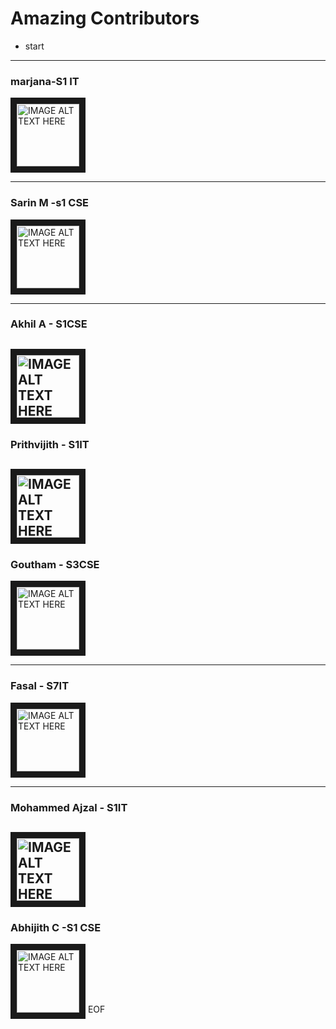 
# Amazing Contributors 

- start
-----

### marjana-S1 IT
<img src="https://images.pexels.com/photos/1110670/pexels-photo-1110670.jpeg?auto=compress&cs=tinysrgb&dpr=2&h=650&w=940" 
alt="IMAGE ALT TEXT HERE" width="100" height="100" border="10" />






------
### Sarin M -s1 CSE
<img src="https://images.pexels.com/photos/1110670/pexels-photo-1110670.jpeg?auto=compress&cs=tinysrgb&dpr=2&h=650&w=940" 
alt="IMAGE ALT TEXT HERE" width="100" height="100" border="10" />

------
### Akhil A - S1CSE
<img src="https://images.pexels.com/photos/1181298/pexels-photo-1181298.jpeg?auto=compress&cs=tinysrgb&dpr=2&h=650&w=940" 
alt="IMAGE ALT TEXT HERE" width="100" height="100" border="10" />
------

### Prithvijith - S1IT
<img src="https://images.pexels.com/photos/1110670/pexels-photo-1110670.jpeg?auto=compress&cs=tinysrgb&dpr=2&h=650&w=940" 
alt="IMAGE ALT TEXT HERE" width="100" height="100" border="10" />
-----------
### Goutham - S3CSE
<img src="https://images.pexels.com/photos/1110670/pexels-photo-1110670.jpeg?auto=compress&cs=tinysrgb&dpr=2&h=650&w=940" 
alt="IMAGE ALT TEXT HERE" width="100" height="100" border="10" />

--------
### Fasal - S7IT
<img src="https://images.pexels.com/photos/1110670/pexels-photo-1110670.jpeg?auto=compress&cs=tinysrgb&dpr=2&h=650&w=940" 
alt="IMAGE ALT TEXT HERE" width="100" height="100" border="10" />

--------

### Mohammed Ajzal - S1IT
<img src="https://images.theconversation.com/files/139285/original/image-20160926-31837-1izljmn.jpg?ixlib=rb-1.1.0&q=45&auto=format&w=496&fit=clip" 
alt="IMAGE ALT TEXT HERE" width="100" height="100" border="10" />
------
### Abhijith C -S1 CSE
<img src="https://images.pexels.com/photos/1110670/pexels-photo-1110670.jpeg?auto=compress&cs=tinysrgb&dpr=2&h=650&w=940" 
alt="IMAGE ALT TEXT HERE" width="100" height="100" border="10" />
 EOF

